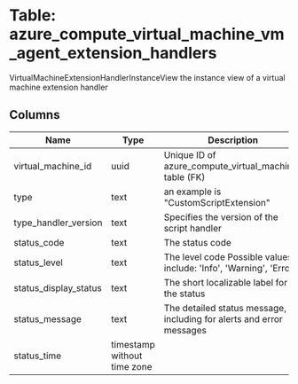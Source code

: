 
# Table: azure_compute_virtual_machine_vm_agent_extension_handlers
VirtualMachineExtensionHandlerInstanceView the instance view of a virtual machine extension handler
## Columns
| Name        | Type           | Description  |
| ------------- | ------------- | -----  |
|virtual_machine_id|uuid|Unique ID of azure_compute_virtual_machines table (FK)|
|type|text|an example is "CustomScriptExtension"|
|type_handler_version|text|Specifies the version of the script handler|
|status_code|text|The status code|
|status_level|text|The level code Possible values include: 'Info', 'Warning', 'Error'|
|status_display_status|text|The short localizable label for the status|
|status_message|text|The detailed status message, including for alerts and error messages|
|status_time|timestamp without time zone||

